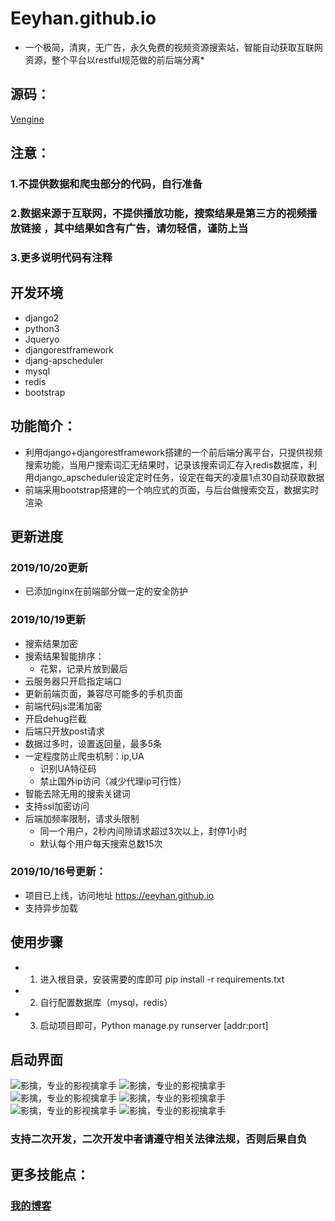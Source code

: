 # Eeyhan.github.io

* 一个极简，清爽，无广告，永久免费的视频资源搜索站，智能自动获取互联网资源，整个平台以restful规范做的前后端分离*


## 源码：

[Vengine](https://github.com/Eeyhan/Vengine "Vengine") 

## 注意：

### 1.不提供数据和爬虫部分的代码，自行准备

### 2.数据来源于互联网，不提供播放功能，搜索结果是第三方的视频播放链接 ，其中结果如含有广告，请勿轻信，谨防上当

### 3.更多说明代码有注释


## 开发环境


* django2
* python3
* Jqueryo
* djangorestframework
* djang-apscheduler
* mysql
* redis
* bootstrap


## 功能简介：

+ 利用django+djangorestframework搭建的一个前后端分离平台，只提供视频搜索功能，当用户搜索词汇无结果时，记录该搜索词汇存入redis数据库，利用django_apscheduler设定定时任务，设定在每天的凌晨1点30自动获取数据
+ 前端采用bootstrap搭建的一个响应式的页面，与后台做搜索交互，数据实时渲染


## 更新进度

### 2019/10/20更新

* 已添加nginx在前端部分做一定的安全防护

### 2019/10/19更新

* 搜索结果加密
* 搜索结果智能排序：
	+ 花絮，记录片放到最后
* 云服务器只开启指定端口
* 更新前端页面，兼容尽可能多的手机页面
* 前端代码js混淆加密
* 开启dehug拦截
* 后端只开放post请求
* 数据过多时，设置返回量，最多5条
* 一定程度防止爬虫机制：ip,UA 
	+ 识别UA特征码
	+ 禁止国外ip访问（减少代理ip可行性）
* 智能去除无用的搜索关键词
* 支持ssl加密访问
* 后端加频率限制，请求头限制	
	+ 同一个用户，2秒内间隙请求超过3次以上，封停1小时	
	+ 默认每个用户每天搜索总数15次

### 2019/10/16号更新：

* 项目已上线，访问地址 https://eeyhan.github.io
* 支持异步加载

## 使用步骤

* 1. 进入根目录，安装需要的库即可 pip install -r requirements.txt

* 2. 自行配置数据库（mysql，redis）
   
* 3. 启动项目即可，Python manage.py runserver [addr:port]
   
## 启动界面

![影擒，专业的影视擒拿手](https://raw.githubusercontent.com/Eeyhan/pictures/master/video0.jpg)
![影擒，专业的影视擒拿手](https://raw.githubusercontent.com/Eeyhan/pictures/master/video1.jpg)
![影擒，专业的影视擒拿手](https://raw.githubusercontent.com/Eeyhan/pictures/master/video2.jpg)
![影擒，专业的影视擒拿手](https://raw.githubusercontent.com/Eeyhan/pictures/master/video3.jpg)
![影擒，专业的影视擒拿手](https://raw.githubusercontent.com/Eeyhan/pictures/master/video4.jpg)
![影擒，专业的影视擒拿手](https://raw.githubusercontent.com/Eeyhan/pictures/master/video5.jpg)


### 支持二次开发，二次开发中者请遵守相关法律法规，否则后果自负

## 更多技能点：

### [我的博客](https://www.cnblogs.com/Eeyhan '博客')